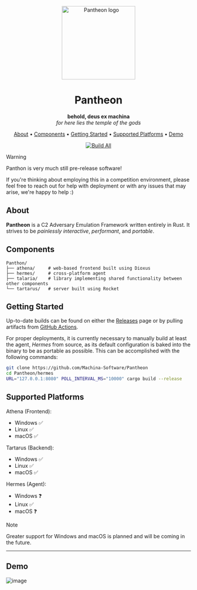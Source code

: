 <div align="center">
  
<div>
  <img height=200 src="athena/assets/cdo-logo.png" alt="Pantheon logo" />
</div>

# Pantheon
**behold, deus ex machina**\
*for here lies the temple of the gods*


[About](#about) •
[Components](#components) •
[Getting Started](#getting-started) •
[Supported Platforms](#supported-platforms) •
[Demo](#demo)

[![Build All](https://github.com/Machina-Software/Pantheon/actions/workflows/build_all.yml/badge.svg?branch=main)](https://github.com/Machina-Software/Pantheon/actions/workflows/build_all.yml)

</div>

> [!WARNING]  
> Panthon is very much still pre-release software!
> 
> If you're thinking about employing this in a competition environment, please feel free to reach out for help with deployment or with any issues that may arise, we're happy to help :)

## About
**Pantheon** is a C2 Adversary Emulation Framework written entirely in Rust. It strives to be *painlessly interactive*, *performant*, and *portable*.


## Components

```
Panthon/
├── athena/     # web-based frontend built using Dioxus
├── hermes/     # cross-platform agent
├── talaria/    # library implementing shared functionality between other components
└── tartarus/   # server built using Rocket
```

## Getting Started
Up-to-date builds can be found on either the [Releases](https://github.com/Machina-Software/Pantheon/releases) page or by pulling artifacts from [GitHub Actions](https://github.com/Machina-Software/Pantheon/actions).

For proper deployments, it is currently necessary to manually build at least the agent, _Hermes_ from source, as its default configuration is baked into the binary to be as portable as possible. This can be accomplished with the following commands:
```bash
git clone https://github.com/Machina-Software/Pantheon
cd Pantheon/hermes
URL="127.0.0.1:8080" POLL_INTERVAL_MS="10000" cargo build --release
```

## Supported Platforms
Athena (Frontend):
- Windows ✅
- Linux ✅
- macOS ✅

Tartarus (Backend):
- Windows ✅
- Linux ✅
- macOS ✅

Hermes (Agent):
- Windows ❓
- Linux ✅
- macOS ❓

> [!NOTE]  
> Greater support for Windows and macOS is planned and will be coming in the future.

---

## Demo
![image](https://github.com/user-attachments/assets/a409f146-c2b5-46f2-aae6-2007e7216910)
